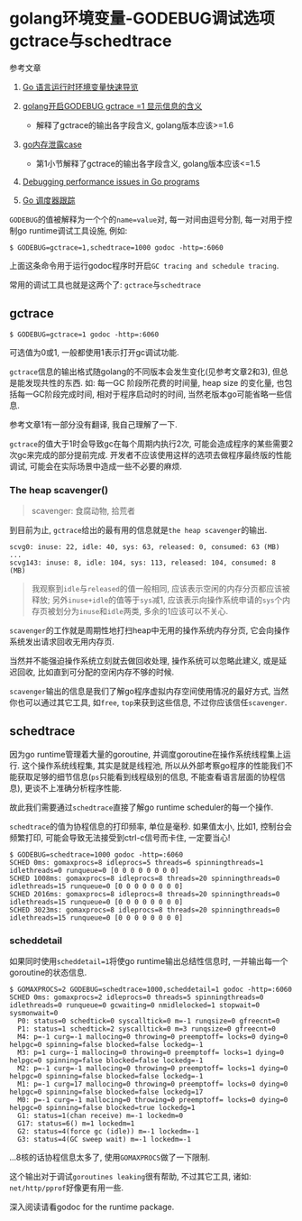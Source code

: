 # golang环境变量-GODEBUG调试选项gctrace与schedtrace

参考文章

1. [Go 语言运行时环境变量快速导览](https://blog.csdn.net/htyu_0203_39/article/details/50852856)

2. [golang开启GODEBUG gctrace =1 显示信息的含义](https://my.oschina.net/u/2374678/blog/799477)
    - 解释了gctrace的输出各字段含义, golang版本应该>=1.6
3. [go内存泄露case](https://blog.csdn.net/chosen0ne/article/details/46939259)
    - 第1小节解释了gctrace的输出各字段含义, golang版本应该<=1.5

4. [Debugging performance issues in Go programs](https://software.intel.com/en-us/blogs/2014/05/10/debugging-performance-issues-in-go-programs)

5. [Go 调度器跟踪](https://colobu.com/2016/04/19/Scheduler-Tracing-In-Go/)

`GODEBUG`的值被解释为一个个的`name=value`对, 每一对间由逗号分割, 每一对用于控制go runtime调试工具设施, 例如: 

```
$ GODEBUG=gctrace=1,schedtrace=1000 godoc -http=:6060
```

上面这条命令用于运行godoc程序时开启`GC tracing and schedule tracing`.

常用的调试工具也就是这两个了: `gctrace`与`schedtrace`

## gctrace

```
$ GODEBUG=gctrace=1 godoc -http=:6060
```

可选值为0或1, 一般都使用1表示打开gc调试功能.

`gctrace`信息的输出格式随golang的不同版本会发生变化(见参考文章2和3), 但总是能发现共性的东西. 如: 每一GC 阶段所花费的时间量, heap size 的变化量, 也包括每一GC阶段完成时间, 相对于程序启动时的时间, 当然老版本go可能省略一些信息.

参考文章1有一部分没有翻译, 我自己理解了一下.

`gctrace`的值大于1时会导致gc在每个周期内执行2次, 可能会造成程序的某些需要2次gc来完成的部分提前完成. 开发者不应该使用这样的选项去做程序最终版的性能调试, 可能会在实际场景中造成一些不必要的麻烦.

### The heap scavenger()

> scavenger: 食腐动物, 拾荒者

到目前为止, `gctrace`给出的最有用的信息就是`the heap scavenger`的输出.

```
scvg0: inuse: 22, idle: 40, sys: 63, released: 0, consumed: 63 (MB)
...
scvg143: inuse: 8, idle: 104, sys: 113, released: 104, consumed: 8 (MB)
```

> 我观察到`idle`与`released`的值一般相同, 应该表示空闲的内存分页都应该被释放; 另外`inuse+idle`的值等于`sys`减1, 应该表示向操作系统申请的`sys`个内存页被划分为`inuse`和`idle`两类, 多余的1应该可以不关心.

`scavenger`的工作就是周期性地打扫heap中无用的操作系统内存分页, 它会向操作系统发出请求回收无用内存页.

当然并不能强迫操作系统立刻就去做回收处理, 操作系统可以忽略此建义, 或是延迟回收, 比如直到可分配的空闲内存不够的时候. 

`scavenger`输出的信息是我们了解go程序虚拟内存空间使用情况的最好方式, 当然你也可以通过其它工具, 如`free`, `top`来获到这些信息, 不过你应该信任`scavenger`.

## schedtrace

因为go runtime管理着大量的goroutine, 并调度goroutine在操作系统线程集上运行. 这个操作系统线程集, 其实是就是线程池, 所以从外部考察go程序的性能我们不能获取足够的细节信息(`ps`只能看到线程级别的信息, 不能查看语言层面的协程信息), 更谈不上准确分析程序性能. 

故此我们需要通过`schedtrace`直接了解go runtime scheduler的每一个操作.

`schedtrace`的值为协程信息的打印频率, 单位是毫秒. 如果值太小, 比如1, 控制台会频繁打印, 可能会导致无法接受到ctrl-c信号而卡住, 一定要当心!

```
$ GODEBUG=schedtrace=1000 godoc -http=:6060
SCHED 0ms: gomaxprocs=8 idleprocs=5 threads=6 spinningthreads=1 idlethreads=0 runqueue=0 [0 0 0 0 0 0 0 0]
SCHED 1008ms: gomaxprocs=8 idleprocs=8 threads=20 spinningthreads=0 idlethreads=15 runqueue=0 [0 0 0 0 0 0 0 0]
SCHED 2016ms: gomaxprocs=8 idleprocs=8 threads=20 spinningthreads=0 idlethreads=15 runqueue=0 [0 0 0 0 0 0 0 0]
SCHED 3023ms: gomaxprocs=8 idleprocs=8 threads=20 spinningthreads=0 idlethreads=15 runqueue=0 [0 0 0 0 0 0 0 0]
```

### scheddetail

如果同时使用`scheddetail=1`将使go runtime输出总结性信息时, 一并输出每一个goroutine的状态信息.

```
$ GOMAXPROCS=2 GODEBUG=schedtrace=1000,scheddetail=1 godoc -http=:6060
SCHED 0ms: gomaxprocs=2 idleprocs=0 threads=5 spinningthreads=0 idlethreads=0 runqueue=0 gcwaiting=0 nmidlelocked=1 stopwait=0 sysmonwait=0
  P0: status=0 schedtick=0 syscalltick=0 m=-1 runqsize=0 gfreecnt=0
  P1: status=1 schedtick=2 syscalltick=0 m=3 runqsize=0 gfreecnt=0
  M4: p=-1 curg=-1 mallocing=0 throwing=0 preemptoff= locks=0 dying=0 helpgc=0 spinning=false blocked=false lockedg=-1
  M3: p=1 curg=-1 mallocing=0 throwing=0 preemptoff= locks=1 dying=0 helpgc=0 spinning=false blocked=false lockedg=-1
  M2: p=-1 curg=-1 mallocing=0 throwing=0 preemptoff= locks=1 dying=0 helpgc=0 spinning=false blocked=false lockedg=-1
  M1: p=-1 curg=17 mallocing=0 throwing=0 preemptoff= locks=0 dying=0 helpgc=0 spinning=false blocked=false lockedg=17
  M0: p=-1 curg=-1 mallocing=0 throwing=0 preemptoff= locks=0 dying=0 helpgc=0 spinning=false blocked=true lockedg=1
  G1: status=1(chan receive) m=-1 lockedm=0
  G17: status=6() m=1 lockedm=1
  G2: status=4(force gc (idle)) m=-1 lockedm=-1
  G3: status=4(GC sweep wait) m=-1 lockedm=-1
```

...8核的话协程信息太多了, 使用`GOMAXPROCS`做了一下限制.

这个输出对于调试`goroutines leaking`很有帮助, 不过其它工具, 诸如: `net/http/pprof`好像更有用一些. 
 
深入阅读请看godoc for the runtime package.
